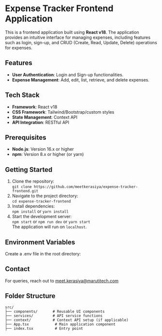 # Expense Tracker Frontend Application

This is a frontend application built using **React v18**. The application provides an intuitive interface for managing expenses, including features such as login, sign-up, and CRUD (Create, Read, Update, Delete) operations for expenses.

## Features

- **User Authentication**: Login and Sign-up functionalities.
- **Expense Management**: Add, edit, list, retrieve, and delete expenses.

## Tech Stack

- **Framework**: React v18
- **CSS Framework**: Tailwind/Bootstrap/custom styles
- **State Management**: Context API 
- **API Integration**: RESTful API

## Prerequisites

- **Node.js**: Version 16.x or higher
- **npm**: Version 8.x or higher (or yarn)

## Getting Started

1. Clone the repository:  
   `git clone https://github.com/meetkerasiya/expense-tracker-frontend.git`
2. Navigate to the project directory:  
   `cd expense-tracker-frontend`
3. Install dependencies:  
   `npm install` or `yarn install`
4. Start the development server:  
   `npm start` or `npm run dev` or `yarn start`  
   The application will run on `localhost`.
   
   
## Environment Variables

Create a .env file in the root directory:

	
## Contact

For queries, reach out to meet.kerasiya@marutitech.com

## Folder Structure

```plaintext
src/
├── components/       # Reusable UI components
├── services/         # API service functions
├── context/          # Context API setup (if applicable)
├── App.tsx            # Main application component
├── index.tsx          # Entry point



